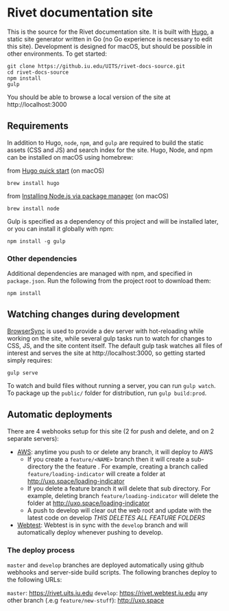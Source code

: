 # Rivet documentation site

This is the source for the Rivet documentation site. It is built with [Hugo](https://gohugo.io/), a static site generator written in Go (no Go experience is necessary to edit this site). Development is designed for macOS, but should be possible in other environments. To get started:
```
git clone https://github.iu.edu/UITS/rivet-docs-source.git
cd rivet-docs-source
npm install
gulp
```
You should be able to browse a local version of the site at http://localhost:3000

## Requirements

In addition to Hugo, `node`, `npm`, and `gulp` are required to build the static assets (CSS and JS) and search index for the site. Hugo, Node, and npm can be installed on macOS using homebrew:

from [Hugo quick start](https://gohugo.io/getting-started/quick-start/) (on macOS)
```
brew install hugo
```

from [Installing Node.js via package manager](https://nodejs.org/en/download/package-manager/) (on macOS)
```
brew install node
```

Gulp is specified as a dependency of this project and will be installed later, or you can install it globally with npm:
```
npm install -g gulp
```

### Other dependencies

Additional dependencies are managed with npm, and specified in `package.json`. Run the following from the project root to download them:
```
npm install
```

## Watching changes during development
[BrowserSync](https://www.browsersync.io/) is used to provide a dev server with hot-reloading while working on the site, while several gulp tasks run to watch for changes to CSS, JS, and the site content itself. The default gulp task watches all files of interest and serves the site at http://localhost:3000, so getting started simply requires:
```
gulp serve
```

To watch and build files without running a server, you can run `gulp watch`. To package up the `public/` folder for distribution, run `gulp build:prod`.

## Automatic deployments
There are 4 webhooks setup for this site (2 for push and delete, and on 2 separate servers):
* [AWS](http://uxo.space): anytime you push to or delete any branch, it will deploy to AWS
  * If you create a `feature/<NAME>` branch then it will create a sub-directory the the feature <NAME>. For example, creating a branch called `feature/loading-indicator` will create a folder at http://uxo.space/loading-indicator
  * If you delete a feature branch it will delete that sub directory. For example, deleting branch `feature/loading-indicator` will delete the folder at http://uxo.space/loading-indicator
  * A push to develop will clear out the web root and update with the latest code on develop *THIS DELETES ALL FEATURE FOLDERS*
* [Webtest](https://rivet.webtest.iu.edu): Webtest is in sync with the `develop` branch and will automatically deploy whenever pushing to develop.

### The deploy process

`master` and `develop` branches are deployed automatically using github webhooks and server-side build scripts. The following branches deploy to the following URLs:

`master`: https://rivet.uits.iu.edu
`develop`: https://rivet.webtest.iu.edu
any other branch (.e.g `feature/new-stuff`): http://uxo.space
